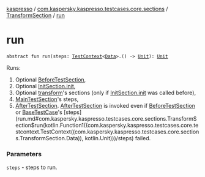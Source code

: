 [kaspresso](../../index.md) / [com.kaspersky.kaspresso.testcases.core.sections](../index.md) / [TransformSection](index.md) / [run](./run.md)

# run

`abstract fun run(steps: `[`TestContext`](../../com.kaspersky.kaspresso.testcases.core.testcontext/-test-context/index.md)`<`[`Data`](index.md#Data)`>.() -> `[`Unit`](https://kotlinlang.org/api/latest/jvm/stdlib/kotlin/-unit/index.html)`): `[`Unit`](https://kotlinlang.org/api/latest/jvm/stdlib/kotlin/-unit/index.html)

Runs:

1. Optional [BeforeTestSection](../-before-test-section/index.md),
2. Optional [InitSection.init](../-init-section/init.md),
3. Optional [transform](transform.md)'s sections (only if [InitSection.init](../-init-section/init.md) was called before),
4. [MainTestSection](../-main-test-section/index.md)'s steps,
5. [AfterTestSection](../-after-test-section/index.md). [AfterTestSection](../-after-test-section/index.md) is invoked even if [BeforeTestSection](../-before-test-section/index.md) or [BaseTestCase](../../com.kaspersky.kaspresso.testcases.api.testcase/-base-test-case/index.md)'s [steps](run.md#com.kaspersky.kaspresso.testcases.core.sections.TransformSection$run(kotlin.Function1((com.kaspersky.kaspresso.testcases.core.testcontext.TestContext((com.kaspersky.kaspresso.testcases.core.sections.TransformSection.Data)), kotlin.Unit)))/steps) failed.

### Parameters

`steps` - steps to run.